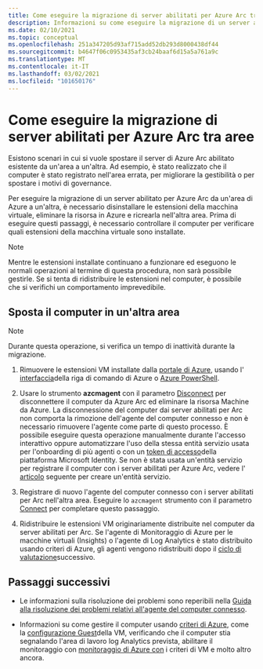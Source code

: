 ```yaml
---
title: Come eseguire la migrazione di server abilitati per Azure Arc tra aree
description: Informazioni su come eseguire la migrazione di un server abilitato per Azure Arc da un'area a un'altra.
ms.date: 02/10/2021
ms.topic: conceptual
ms.openlocfilehash: 251a347205d93af715add52db293d8000438df44
ms.sourcegitcommit: b4647f06c0953435af3cb24baaf6d15a5a761a9c
ms.translationtype: MT
ms.contentlocale: it-IT
ms.lasthandoff: 03/02/2021
ms.locfileid: "101650176"
---
```

# <a name="how-to-migrate-azure-arc-enabled-servers-across-regions"></a>Come eseguire la migrazione di server abilitati per Azure Arc tra aree

Esistono scenari in cui si vuole spostare il server di Azure Arc abilitato esistente da un'area a un'altra. Ad esempio, è stato realizzato che il computer è stato registrato nell'area errata, per migliorare la gestibilità o per spostare i motivi di governance.

Per eseguire la migrazione di un server abilitato per Azure Arc da un'area di Azure a un'altra, è necessario disinstallare le estensioni della macchina virtuale, eliminare la risorsa in Azure e ricrearla nell'altra area. Prima di eseguire questi passaggi, è necessario controllare il computer per verificare quali estensioni della macchina virtuale sono installate.

> [!NOTE]
> Mentre le estensioni installate continuano a funzionare ed eseguono le normali operazioni al termine di questa procedura, non sarà possibile gestirle. Se si tenta di ridistribuire le estensioni nel computer, è possibile che si verifichi un comportamento imprevedibile.

## <a name="move-machine-to-other-region"></a>Sposta il computer in un'altra area

> [!NOTE]
> Durante questa operazione, si verifica un tempo di inattività durante la migrazione.

1. Rimuovere le estensioni VM installate dalla [portale di Azure](manage-vm-extensions-portal.md#uninstall-extension), usando l' [interfaccia](manage-vm-extensions-cli.md#remove-an-installed-extension)della riga di comando di Azure o [Azure PowerShell](manage-vm-extensions-powershell.md#remove-an-installed-extension).

2. Usare lo strumento **azcmagent** con il parametro [Disconnect](manage-agent.md#disconnect) per disconnettere il computer da Azure Arc ed eliminare la risorsa Machine da Azure. La disconnessione del computer dai server abilitati per Arc non comporta la rimozione dell'agente del computer connesso e non è necessario rimuovere l'agente come parte di questo processo. È possibile eseguire questa operazione manualmente durante l'accesso interattivo oppure automatizzare l'uso della stessa entità servizio usata per l'onboarding di più agenti o con un [token di accesso](../../active-directory/develop/access-tokens.md)della piattaforma Microsoft Identity. Se non è stata usata un'entità servizio per registrare il computer con i server abilitati per Azure Arc, vedere l' [articolo](onboard-service-principal.md#create-a-service-principal-for-onboarding-at-scale) seguente per creare un'entità servizio.

3. Registrare di nuovo l'agente del computer connesso con i server abilitati per Arc nell'altra area. Eseguire lo `azcmagent` strumento con il parametro [Connect](manage-agent.md#connect) per completare questo passaggio.

4. Ridistribuire le estensioni VM originariamente distribuite nel computer da server abilitati per Arc. Se l'agente di Monitoraggio di Azure per le macchine virtuali (Insights) o l'agente di Log Analytics è stato distribuito usando criteri di Azure, gli agenti vengono ridistribuiti dopo il [ciclo di valutazione](../../governance/policy/how-to/get-compliance-data.md#evaluation-triggers)successivo.

## <a name="next-steps"></a>Passaggi successivi

* Le informazioni sulla risoluzione dei problemi sono reperibili nella [Guida alla risoluzione dei problemi relativi all'agente del computer connesso](troubleshoot-agent-onboard.md).

* Informazioni su come gestire il computer usando [criteri di Azure](../../governance/policy/overview.md), come la [configurazione Guest](../../governance/policy/concepts/guest-configuration.md)della VM, verificando che il computer stia segnalando l'area di lavoro log Analytics prevista, abilitare il monitoraggio con [monitoraggio di Azure con](../../azure-monitor/vm/vminsights-enable-policy.md) i criteri di VM e molto altro ancora.